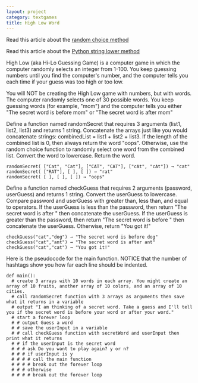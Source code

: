 ```yaml
---
layout: project
category: textgames
title: High Low Word
---
```

Read this article about the [random choice method](https://www.w3schools.com/python/ref_random_choice.asp)

Read this article about the [Python string lower method](https://www.w3schools.com/python/ref_string_lower.asp)

High Low (aka Hi-Lo Guessing Game) is a computer game in which the computer randomly selects an integer from 1-100. You keep guessing numbers until you find the computer's number, and the computer tells you each time if your guess was too high or too low.

You will NOT be creating the High Low game with numbers, but with words. The computer randomly selects one of 30 possible words. You keep guessing words (for example, "mom") and the computer tells you either "The secret word is before mom" or "The secret word is after mom"


Define a function named randomSecret that requires 3 arguments (list1, list2, list3) and returns 1 string. Concatenate the arrays just like you would concatenate strings: combinedList = list1 + list2 + list3. If the length of the combined list is 0, then always return the word "oops". Otherwise, use the random choice function to randomly select one word from the combined list. Convert the word to lowercase. Return the word.
```
randomSecret( ["Cat", "Cat"], ["CAT", "CAT"], ["cAt", "cAt"]) → "cat"
randomSecret( ["RAT"], [ ], [ ]) → "rat"
randomSecret( [ ], [ ], [ ]) → "oops"
```

Define a function named checkGuess that requires 2 arguments (password, userGuess) and returns 1 string. Convert the userGuess to lowercase. Compare password and userGuess with greater than, less than, and equal to operators.  If the userGuess is less than the password, then return "The secret word is after " then concatenate the userGuess.
If the userGuess is greater than the password, then return "The secret word is before " then concatenate the userGuess. Otherwise, return "You got it!"
```
checkGuess("cat","dog") → "The secret word is before dog"
checkGuess("cat","ant") → "The secret word is after ant"
checkGuess("cat","cat") → "You got it!"
```


Here is the pseudocode for the main function. NOTICE that the number of hashtags show you how far each line should be indented.
```
def main():
  # create 3 arrays with 10 words in each array. You might create an array of 10 fruits, another array of 10 colors, and an array of 10 cities. 
  # call randomSecret function with 3 arrays as arguments then save what it returns in a variable
  # output "I am thinking of a secret word. Take a guess and I'll tell you if the secret word is before your word or after your word."
  # start a forever loop
  # # output Guess a word
  # # save the userInput in a variable
  # # call checkGuess function with secretWord and userInput then print what it returns
  # # if the userInput is the secret word
  # # # ask Do you want to play again? y or n?
  # # # if userInput is y
  # # # # call the main function
  # # # # break out the forever loop
  # # # otherwise
  # # # # break out the forever loop
```
